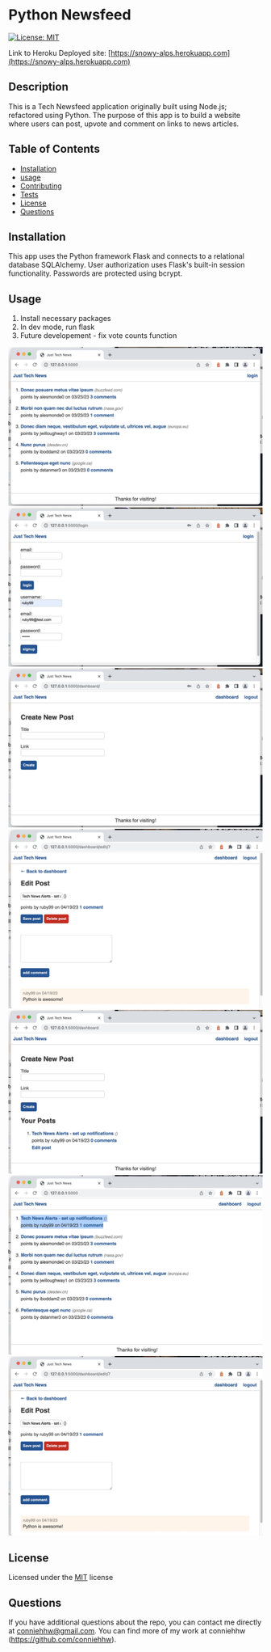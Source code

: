 # Python Newsfeed

[![License: MIT](https://img.shields.io/badge/license-MIT-brightgreen.svg)](https://choosealicense.com/licenses/mit/)

Link to Heroku Deployed site: [https://snowy-alps.herokuapp.com](https://snowy-alps.herokuapp.com)

## Description

This is a Tech Newsfeed application originally built using Node.js; refactored using Python. The purpose of this app is to build a website where users can post, upvote and comment on links to news articles.

## Table of Contents

- [Installation](#installation)
- [usage](#usage)
- [Contributing](#contributing)
- [Tests](#tests)
- [License](#license)
- [Questions](#questions)

## Installation

This app uses the Python framework Flask and connects to a relational database SQLAlchemy. User authorization uses Flask's built-in session functionality. Passwords are protected using bcrypt.

## Usage

1. Install necessary packages
2. In dev mode, run flask
3. Future developement - fix vote counts function

![Screen shot - Home Page](./src/images/homepage.jpg)
![Screen shot - Sign In Login Page](./src/images/sign_up_login.jpg)
![Screen shot - Create Post](./src/images/create_post.jpg)
![Screen shot - Add comment](./src/images/add_comment.jpg)
![Screen shot - Post by Id](./src/images/post_id.jpg)
![Screen shot - Post added](./src/images/post_added.jpg)
![Screen shot - Post saved](./src/images/post_saved.jpg)

## License

Licensed under the [MIT](https://choosealicense.com/licenses/mit/) license

## Questions

If you have additional questions about the repo, you can contact me directly at conniehhw@gmail.com. You can find more of my work at conniehhw (https://github.com/conniehhw).
